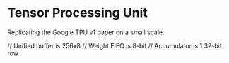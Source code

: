 # Tensor Processing Unit
Replicating the Google TPU v1 paper on a small scale. 

// Unified buffer is 256x8
// Weight FIFO is 8-bit
// Accumulator is 1 32-bit row

